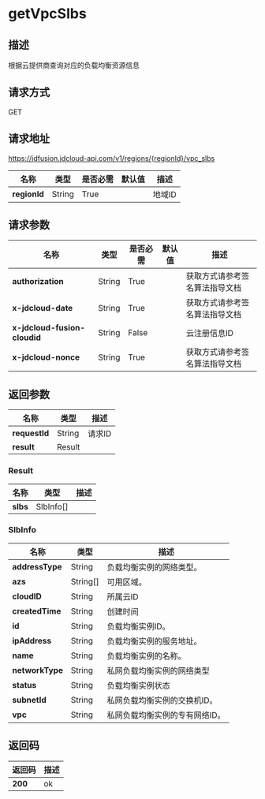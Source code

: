 # getVpcSlbs


## 描述
根据云提供商查询对应的负载均衡资源信息

## 请求方式
GET

## 请求地址
https://jdfusion.jdcloud-api.com/v1/regions/{regionId}/vpc_slbs

|名称|类型|是否必需|默认值|描述|
|---|---|---|---|---|
|**regionId**|String|True| |地域ID|

## 请求参数
|名称|类型|是否必需|默认值|描述|
|---|---|---|---|---|
|**authorization**|String|True| |获取方式请参考签名算法指导文档|
|**x-jdcloud-date**|String|True| |获取方式请参考签名算法指导文档|
|**x-jdcloud-fusion-cloudid**|String|False| |云注册信息ID|
|**x-jdcloud-nonce**|String|True| |获取方式请参考签名算法指导文档|


## 返回参数
|名称|类型|描述|
|---|---|---|
|**requestId**|String|请求ID|
|**result**|Result| |

### Result
|名称|类型|描述|
|---|---|---|
|**slbs**|SlbInfo[]| |
### SlbInfo
|名称|类型|描述|
|---|---|---|
|**addressType**|String|负载均衡实例的网络类型。|
|**azs**|String[]|可用区域。|
|**cloudID**|String|所属云ID|
|**createdTime**|String|创建时间|
|**id**|String|负载均衡实例ID。|
|**ipAddress**|String|负载均衡实例的服务地址。|
|**name**|String|负载均衡实例的名称。|
|**networkType**|String|私网负载均衡实例的网络类型|
|**status**|String|负载均衡实例状态|
|**subnetId**|String|私网负载均衡实例的交换机ID。|
|**vpc**|String|私网负载均衡实例的专有网络ID。|

## 返回码
|返回码|描述|
|---|---|
|**200**|ok|
